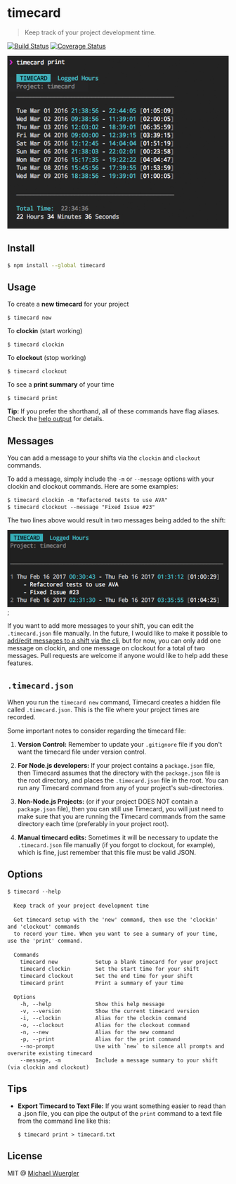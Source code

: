# timecard

> Keep track of your project development time.

[![Build Status](https://travis-ci.org/radiovisual/timecard.svg?branch=master)](https://travis-ci.org/radiovisual/timecard) [![Coverage Status](https://coveralls.io/repos/github/radiovisual/timecard/badge.svg?branch=master)](https://coveralls.io/github/radiovisual/timecard?branch=master)

![timecard print screenshot](media/timecard-print-screenshot.png)

## Install
```sh
$ npm install --global timecard
```

## Usage

To create a **new timecard** for your project

```
$ timecard new
```

To **clockin** (start working)

```
$ timecard clockin
```

To **clockout** (stop working)

```
$ timecard clockout
```

To see a **print summary** of your time

```
$ timecard print
```

**Tip:** If you prefer the shorthand, all of these commands have flag aliases. Check the [help output](https://github.com/radiovisual/timecard#options) for details.

## Messages

You can add a message to your shifts via the `clockin` and `clockout` commands.

To add a message, simply include the `-m` or `--message` options with your clockin
and clockout commands. Here are some examples:

```
$ timecard clockin -m "Refactored tests to use AVA"
$ timecard clockout --message "Fixed Issue #23"
```
The two lines above would result in two messages being added to the shift:

![messages screenshot](media/timecard-messages.png);

If you want to add more messages to your shift, you can edit the `.timecard.json`
file manually. In the future, I would like to make it possible to [add/edit messages
to a shift via the cli](https://github.com/radiovisual/timecard/issues/32),
but for now, you can only add one message on clockin, and one message on
clockout for a total of two messages. Pull requests are welcome if anyone would like
to help add these features.

## `.timecard.json`

When you run the `timecard new` command, Timecard creates a hidden file called `.timecard.json`. This is the file
where your project times are recorded.

Some important notes to consider regarding the timecard file:

1) **Version Control:** Remember to update your `.gitignore` file if you don't want the timecard file under version control.

2) **For Node.js developers:** If your project contains a `package.json` file, then Timecard assumes that the directory with the `package.json` file is the root directory, and places the `.timecard.json` file in the root. You can run any Timecard command from any of your project's sub-directories.

3) **Non-Node.js Projects:** (or if your project DOES NOT contain a `package.json` file), then you can still use Timecard, you will just need to make sure that you are running the Timecard commands from the same directory each time (preferably in your project root).

4) **Manual timecard edits:** Sometimes it will be necessary to update the `.timecard.json` file manually (if you forgot to clockout, for example), which is fine, just remember that this file must be valid JSON.


## Options

```
$ timecard --help

  Keep track of your project development time

  Get timecard setup with the 'new' command, then use the 'clockin' and 'clockout' commands
  to record your time. When you want to see a summary of your time, use the 'print' command.

  Commands
    timecard new            Setup a blank timecard for your project
    timecard clockin        Set the start time for your shift
    timecard clockout       Set the end time for your shift
    timecard print          Print a summary of your time

  Options
    -h, --help              Show this help message
    -v, --version           Show the current timecard version
    -i, --clockin           Alias for the clockin command
    -o, --clockout          Alias for the clockout command
    -n, --new               Alias for the new command
    -p, --print             Alias for the print command
    --no-prompt             Use with `new` to silence all prompts and overwrite existing timecard
    --message, -m           Include a message summary to your shift (via clockin and clockout)

```
## Tips

- **Export Timecard to Text File:** If you want something easier to read than a .json
file, you can pipe the output of the `print` command to a text file from the command line
like this:
  ```
  $ timecard print > timecard.txt
  ```

## License

MIT @ [Michael Wuergler](http://numetriclabs.com)
